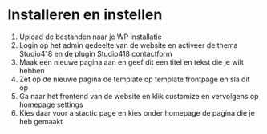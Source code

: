 # Installeren en instellen

1. Upload de bestanden naar je WP installatie
2. Login op het admin gedeelte van de website en activeer de thema Studio418 en de plugin Studio418 contactform
3. Maak een nieuwe pagina aan en geef dit een titel en tekst die je wilt hebben
4. Zet op de nieuwe pagina de template op template frontpage en sla dit op 
5. Ga naar het frontend van de website en klik customize en vervolgens op homepage settings
6. Kies daar voor a stactic page en kies onder homepage de pagina die je heb gemaakt
